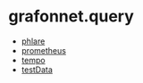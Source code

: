 # grafonnet.query

* [phlare](phlare.md)
* [prometheus](prometheus.md)
* [tempo](tempo.md)
* [testData](testData.md)
